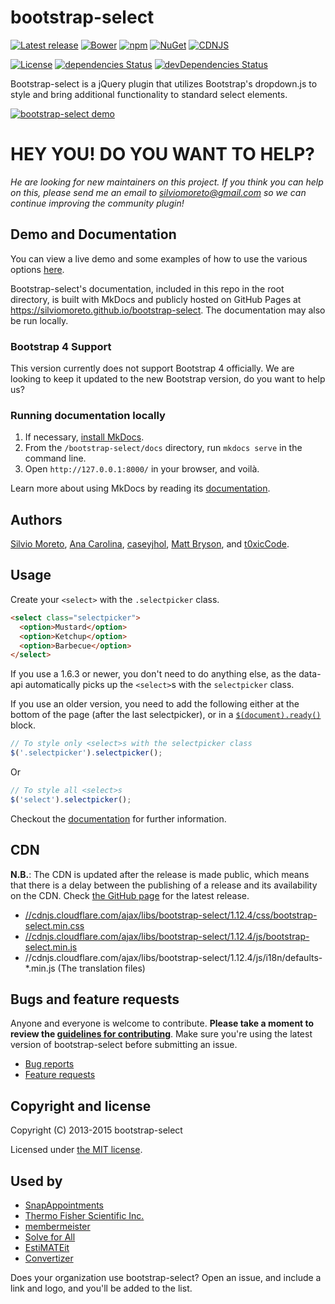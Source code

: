 bootstrap-select
================

[![Latest release](https://img.shields.io/github/release/silviomoreto/bootstrap-select.svg)](https://github.com/silviomoreto/bootstrap-select/releases/latest)
[![Bower](https://img.shields.io/bower/v/bootstrap-select.svg)]()
[![npm](https://img.shields.io/npm/v/bootstrap-select.svg)](https://www.npmjs.com/package/bootstrap-select)
[![NuGet](https://img.shields.io/nuget/v/bootstrap-select.svg)](https://www.nuget.org/packages/bootstrap-select/)
[![CDNJS](https://img.shields.io/cdnjs/v/bootstrap-select.svg)](https://cdnjs.com/libraries/bootstrap-select)

[![License](https://img.shields.io/badge/license-MIT-brightgreen.svg)](LICENSE)
[![dependencies Status](https://david-dm.org/silviomoreto/bootstrap-select/status.svg)](https://david-dm.org/silviomoreto/bootstrap-select)
[![devDependencies Status](https://david-dm.org/silviomoreto/bootstrap-select/dev-status.svg)](https://david-dm.org/silviomoreto/bootstrap-select?type=dev)

Bootstrap-select is a jQuery plugin that utilizes Bootstrap's dropdown.js to style and bring additional functionality to standard select elements.

<a href="https://silviomoreto.github.io/bootstrap-select/"><img src="https://cloud.githubusercontent.com/assets/2874325/18023324/42cf556c-6bb5-11e6-84ce-35be08ae57ba.gif" alt="bootstrap-select demo"></a>

# HEY YOU! DO YOU WANT TO HELP?

*He are looking for new maintainers on this project. If you think you can help on this, please send me an email to silviomoreto@gmail.com so we can continue improving the community plugin!*

## Demo and Documentation

You can view a live demo and some examples of how to use the various options [here](https://silviomoreto.github.io/bootstrap-select/examples).

Bootstrap-select's documentation, included in this repo in the root directory, is built with MkDocs and publicly hosted on GitHub Pages at https://silviomoreto.github.io/bootstrap-select. The documentation may also be run locally.

### Bootstrap 4 Support

This version currently does not support Bootstrap 4 officially. We are looking to keep it updated to the new Bootstrap version, do you want to help us?

### Running documentation locally

1. If necessary, [install MkDocs](http://www.mkdocs.org/#installation).
3. From the `/bootstrap-select/docs` directory, run `mkdocs serve` in the command line.
4. Open `http://127.0.0.1:8000/` in your browser, and voilà.

Learn more about using MkDocs by reading its [documentation](http://www.mkdocs.org/).

## Authors

[Silvio Moreto](https://github.com/silviomoreto),
[Ana Carolina](https://github.com/anacarolinats),
[caseyjhol](https://github.com/caseyjhol),
[Matt Bryson](https://github.com/mattbryson), and
[t0xicCode](https://github.com/t0xicCode).

## Usage

Create your `<select>` with the `.selectpicker` class.
```html
<select class="selectpicker">
  <option>Mustard</option>
  <option>Ketchup</option>
  <option>Barbecue</option>
</select>
```

If you use a 1.6.3 or newer, you don't need to do anything else, as the data-api automatically picks up the `<select>`s with the `selectpicker` class.

If you use an older version, you need to add the following either at the bottom of the page (after the last selectpicker), or in a [`$(document).ready()`](https://api.jquery.com/ready/) block.
```js
// To style only <select>s with the selectpicker class
$('.selectpicker').selectpicker();
```
Or
```js
// To style all <select>s
$('select').selectpicker();
```

Checkout the [documentation](https://silviomoreto.github.io/bootstrap-select) for further information.

## CDN

**N.B.**: The CDN is updated after the release is made public, which means that there is a delay between the publishing of a release and its availability on the CDN. Check [the GitHub page](https://github.com/silviomoreto/bootstrap-select/releases) for the latest release.

* [//cdnjs.cloudflare.com/ajax/libs/bootstrap-select/1.12.4/css/bootstrap-select.min.css](//cdnjs.cloudflare.com/ajax/libs/bootstrap-select/1.12.4/css/bootstrap-select.min.css)
* [//cdnjs.cloudflare.com/ajax/libs/bootstrap-select/1.12.4/js/bootstrap-select.min.js](//cdnjs.cloudflare.com/ajax/libs/bootstrap-select/1.12.4/js/bootstrap-select.min.js)
* //cdnjs.cloudflare.com/ajax/libs/bootstrap-select/1.12.4/js/i18n/defaults-*.min.js (The translation files)

## Bugs and feature requests

Anyone and everyone is welcome to contribute. **Please take a moment to
review the [guidelines for contributing](CONTRIBUTING.md)**. Make sure you're using the latest version of bootstrap-select before submitting an issue.

* [Bug reports](CONTRIBUTING.md#bug-reports)
* [Feature requests](CONTRIBUTING.md#feature-requests)

## Copyright and license

Copyright (C) 2013-2015 bootstrap-select

Licensed under [the MIT license](LICENSE).

## Used by

* [SnapAppointments](https://snapappointments.com)
* [Thermo Fisher Scientific Inc.](https://www.thermofisher.com)
* [membermeister](https://www.membermeister.com)
* [Solve for All](https://solveforall.com)
* [EstiMATEit](http://www.123itworks.co.uk)
* [Convertizer](https://convertizer.com)

Does your organization use bootstrap-select? Open an issue, and include a link and logo, and you'll be added to the list.
